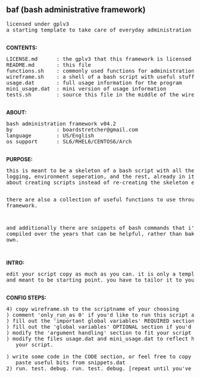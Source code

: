 <h2>baf (bash administrative framework)</h2>
<pre>
licensed under gplv3
a starting template to take care of everyday administration through bash
</pre>
<br/><b>CONTENTS:</b><br/>
<pre>
LICENSE.md		: the gplv3 that this framework is licensed under
README.md		: this file
functions.sh	: commonly used functions for administration
wireframe.sh	: a shell of a bash script with useful stuff already available
usage.dat		: full usage information for the program
mini_usage.dat	: mini version of usage information
tests.sh		: source this file in the middle of the wireframe to test functions
</pre>
<br/><b>ABOUT:</b><br/>
<pre>
bash administration framework v04.2
by				: boardstretcher@gmail.com
language		: US/English
os support		: SL6/RHEL6/CENTOS6/Arch
</pre>
<br/><b>PURPOSE:</b><br/>
<pre>
this is meant to be a skeleton of a bash script with all the error handling,
logging, environment seperation, and the rest, already in it. So I can worry
about creating scripts instead of re-creating the skeleton everytime.

there are also a collection of useful functions to use throughout the 
framework.

and additionally there are snippets of bash commands that i've compiled over
the years that can be helpful, rather than baking your own.
</pre>
<br/><b>INTRO:</b><br/>
<pre>
edit your script copy as much as you can. it is only a template/framework
and meant to be starting point. you have to tailor it to your requirements.
</pre>
<br/><b>CONFIG STEPS:</b><br/>
<pre>
4) copy wireframe.sh to the scriptname of your choosing
) comment 'only_run_as 0' if you'd like to run this script as non-root
) fill out the 'important global variables' REQUIRED section
) fill out the 'global variables' OPTIONAL section if you'd like
) modify the 'argument handling' section to fit your script idea
) modify the files usage.dat and mini_usage.dat to reflect help for
   your script.<br/>
) write some code in the CODE section, or feel free to copy and
   paste useful bits from snippets.dat
2) run. test. debug. run. test. debug. [repeat until you've got it right]
</pre>
